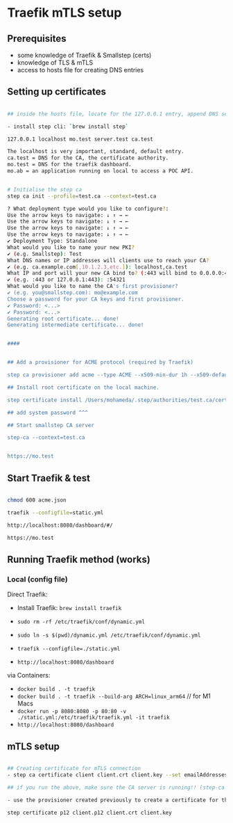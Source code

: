 # Traefik mTLS setup


## Prerequisites
- some knowledge of Traefik & Smallstep (certs)
- knowledge of TLS & mTLS
- access to hosts file for creating DNS entries

## Setting up certificates

```bash

## inside the hosts file, locate for the 127.0.0.1 entry, append DNS separated by spaces.

- install step cli: `brew install step`

127.0.0.1 localhost mo.test server.test ca.test

The localhost is very important, standard, default entry.
ca.test = DNS for the CA, the certificate authority.
mo.test = DNS for the traefik dashboard.
mo.ab = an application running on local to access a POC API.


# Initialise the step ca
step ca init --profile=test.ca --context=test.ca 

? What deployment type would you like to configure?: 
Use the arrow keys to navigate: ↓ ↑ → ← 
Use the arrow keys to navigate: ↓ ↑ → ← 
Use the arrow keys to navigate: ↓ ↑ → ← 
Use the arrow keys to navigate: ↓ ↑ → ← 
✔ Deployment Type: Standalone
What would you like to name your new PKI?
✔ (e.g. Smallstep): Test
What DNS names or IP addresses will clients use to reach your CA?
✔ (e.g. ca.example.com[,10.1.2.3,etc.]): localhost,ca.test
What IP and port will your new CA bind to? (:443 will bind to 0.0.0.0:443)
✔ (e.g. :443 or 127.0.0.1:443): :54321
What would you like to name the CA's first provisioner?
✔ (e.g. you@smallstep.com): mo@example.com
Choose a password for your CA keys and first provisioner.
✔ Password: <...>
✔ Password: <...>
Generating root certificate... done!
Generating intermediate certificate... done!


####


## Add a provisioner for ACME protocol (required by Traefik)

step ca provisioner add acme --type ACME --x509-min-dur 1h --x509-default-dur 9490h1m0s --x509-max-dur 9490h1m0s

## Install root certificate on the local machine.

step certificate install /Users/mohameda/.step/authorities/test.ca/certs/root_ca.crt

## add system password ^^^

## Start smallstep CA server

step-ca --context=test.ca


https://mo.test

```

## Start Traefik & test

```bash

chmod 600 acme.json

traefik --configfile=static.yml

http://localhost:8080/dashboard/#/

https://mo.test

```


## Running Traefik method (works)

### Local (config file)

Direct Traefik:
- Install Traefik: `brew install traefik`
- `sudo rm -rf /etc/traefik/conf/dynamic.yml`

- `sudo ln -s $(pwd)/dynamic.yml /etc/traefik/conf/dynamic.yml`
- `traefik --configfile=./static.yml`
- `http://localhost:8080/dashboard`

via Containers:
- `docker build . -t traefik`
- `docker build . -t traefik --build-arg ARCH=linux_arm64` // for M1 Macs
- `docker run -p 8080:8080 -p 80:80 -v ./static.yml:/etc/traefik/traefik.yml -it traefik`
- `http://localhost:8080/dashboard`


## mTLS setup

```bash

## Creating certificate for mTLS connection
- step ca certificate client client.crt client.key --set emailAddresses=example@test.in --context=test.ca --size=4096 --kty=RSA

## if you run the above, make sure the CA server is running!! (step-ca --context=test.ca)

- use the provisioner created previously to create a certificate for the client. (Provisioner: mo@example.com (JWK))

step certificate p12 client.p12 client.crt client.key

```
